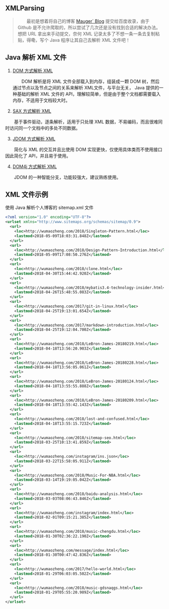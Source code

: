 ## XMLParsing

> &emsp;&emsp;最初是想着将自己的博客 [Mauger\` Blog](https://wumaozheng.com) 提交给百度收录，由于 Github 是不允许爬取的，所以尝试了几次还是没有找到合适的解决办法。想把 URL 拿出来手动提交，奈何 XML 记录太多了不想一条一条去复制粘贴，得嘞，写个 Java 程序让其自己去解析 XML 文件吧！

## Java 解析 XML 文件

1. [DOM 方式解析 XML](https://github.com/MaugerWu/XMLParsing/blob/master/src/com/cqupt/mauger/util/ParseXMLByDOM.java) 

    &emsp;&emsp;DOM 解析是将 XML 文件全部载入到内存，组装成一颗 DOM 树，然后通过节点以及节点之间的关系来解析 XML文件，与平台无关， 
Java 提供的一种基础的解析 XML 文件的 API，理解较简单，但是由于整个文档都需要载入内存，不适用于文档较大时。

2. [SAX 方式解析 XML](https://github.com/MaugerWu/XMLParsing/blob/master/src/com/cqupt/mauger/util/ParseXMLBySAX.java) 

&emsp;&emsp;基于事件驱动，逐条解析，适用于只处理 XML 数据，不易编码，而且很难同时访问同一个文档中的多处不同数据。
 
3. [JDOM 方式解析 XML](https://github.com/MaugerWu/XMLParsing/blob/master/src/com/cqupt/mauger/util/ParseXMLByJDOM.java) 

&emsp;&emsp;简化与 XML 的交互并且比使用 DOM 实现更快，仅使用具体类而不使用接口因此简化了 API，并且易于使用。
 
4. [DOM4j 方式解析 XML](https://github.com/MaugerWu/XMLParsing/blob/master/src/com/cqupt/mauger/util/ParseXMLByDOM4j.java) 

&emsp;&emsp;JDOM 的一种智能分支，功能较强大，建议熟练使用。

## XML 文件示例

使用 Java 解析个人博客的 sitemap.xml 文件

```xml
<?xml version="1.0" encoding="UTF-8"?>
<urlset xmlns="http://www.sitemaps.org/schemas/sitemap/0.9">
  <url>
    <loc>http://wumaozheng.com/2018/Singleton-Pattern.html</loc>
    <lastmod>2018-05-09T18:03:31.848Z</lastmod>
  </url>
  <url>
    <loc>http://wumaozheng.com/2018/Design-Pattern-Introduction.html</loc>
    <lastmod>2018-05-09T17:08:50.276Z</lastmod>
  </url>
  <url>
    <loc>http://wumaozheng.com/2018/clone.html</loc>
    <lastmod>2018-04-30T15:44:42.920Z</lastmod>
  </url>
  <url>
    <loc>http://wumaozheng.com/2018/mybatis3.4-technology-insider.html</loc>
    <lastmod>2018-04-26T15:48:55.083Z</lastmod>
  </url>
  <url>
    <loc>http://wumaozheng.com/2017/git-in-linux.html</loc>
    <lastmod>2018-04-25T19:13:01.654Z</lastmod>
  </url>
  <url>
    <loc>http://wumaozheng.com/2017/markdown-introduction.html</loc>
    <lastmod>2018-04-25T19:12:04.700Z</lastmod>
  </url>
  <url>
    <loc>http://wumaozheng.com/2018/LeBron-James-20180219.html</loc>
    <lastmod>2018-04-18T13:56:20.903Z</lastmod>
  </url>
  <url>
    <loc>http://wumaozheng.com/2018/LeBron-James-20180228.html</loc>
    <lastmod>2018-04-18T13:56:05.061Z</lastmod>
  </url>
  <url>
    <loc>http://wumaozheng.com/2018/LeBron-James-20180124.html</loc>
    <lastmod>2018-04-18T13:55:55.888Z</lastmod>
  </url>
  <url>
    <loc>http://wumaozheng.com/2018/LeBron-James-20180209.html</loc>
    <lastmod>2018-04-18T13:55:42.143Z</lastmod>
  </url>
  <url>
    <loc>http://wumaozheng.com/2018/lost-and-confused.html</loc>
    <lastmod>2018-04-18T13:55:15.723Z</lastmod>
  </url>
  <url>
    <loc>http://wumaozheng.com/2018/sitemap-seo.html</loc>
    <lastmod>2018-03-25T10:13:41.859Z</lastmod>
  </url>
  <url>
    <loc>http://wumaozheng.com/instagram/ins.json</loc>
    <lastmod>2018-03-22T15:58:05.911Z</lastmod>
  </url>
  <url>
    <loc>http://wumaozheng.com/2018/Music-For-NBA.html</loc>
    <lastmod>2018-03-14T19:19:05.042Z</lastmod>
  </url>
  <url>
    <loc>http://wumaozheng.com/2018/baidu-analysis.html</loc>
    <lastmod>2018-03-03T08:06:43.846Z</lastmod>
  </url>
  <url>
    <loc>http://wumaozheng.com/instagram/index.html</loc>
    <lastmod>2018-02-01T09:15:21.385Z</lastmod>
  </url>
  <url>
    <loc>http://wumaozheng.com/2018/music-chengdu.html</loc>
    <lastmod>2018-01-30T02:36:22.190Z</lastmod>
  </url>
  <url>
    <loc>http://wumaozheng.com/message/index.html</loc>
    <lastmod>2018-01-30T00:47:42.836Z</lastmod>
  </url>
  <url>
    <loc>http://wumaozheng.com/2017/hello-world.html</loc>
    <lastmod>2018-01-29T06:03:05.502Z</lastmod>
  </url>
  <url>
    <loc>http://wumaozheng.com/2018/music-gdsnaqgs.html</loc>
    <lastmod>2018-01-29T05:55:20.989Z</lastmod>
  </url>
</urlset>
```
